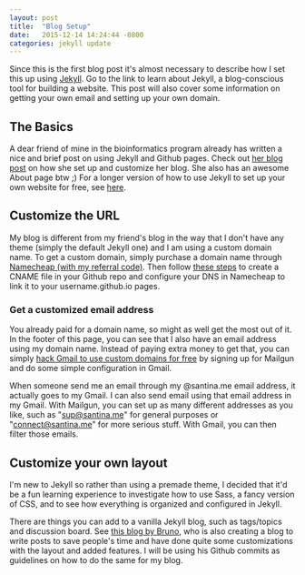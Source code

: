 ```yaml
---
layout: post
title:  "Blog Setup"
date:   2015-12-14 14:24:44 -0800
categories: jekyll update
---
```


Since this is the first blog post it's almost necessary to describe how I set this up using [Jekyll][jekyll-docs]. Go to the link to learn about Jekyll, a blog-conscious tool for building a website. This post will also cover some information on getting your own email and setting up your own domain. 
<!--more-->

## The Basics 

A dear friend of mine in the bioinformatics program already has written a nice and brief post on using Jekyll and Github pages. Check out [her blog post][csiu-blog] on how she set up and customize her blog. She also has an awesome About page btw ;)  For a longer version of how to use Jekyll to set up your own website for free, see [here](http://www.smashingmagazine.com/2014/08/build-blog-jekyll-github-pages/).

## Customize the URL

My blog is different from my friend's blog in the way that I don't have any theme (simply the default Jekyll one) and I am using a custom domain name. To get a custom domain, simply purchase a domain name through [Namecheap (with my referral code)](https://www.namecheap.com/?aff=93243). Then follow [these steps](https://www.namecheap.com/support/knowledgebase/article.aspx/9645/2208/how-do-i-link-my-domain-to-github-pages) to create a CNAME file in your Github repo and configure your DNS in Namecheap to link it to your username.github.io pages. 

### Get a customized email address

You already paid for a domain name, so might as well get the most out of it. In the footer of this page, you can see that I also have an email address using my domain name. Instead of paying extra money to get that, you can simply [hack Gmail to use custom domains for free](https://simplyian.com/2015/01/07/Hacking-GMail-to-use-custom-domains-for-free/) by signing up for Mailgun and do some simple configuration in Gmail. 

When someone send me an email through my @santina.me email address, it actually goes to my Gmail. I can also send email using that email address in my Gmail. With Mailgun, you can set up as many different addresses as you like, such as "sup@santina.me" for general purposes or "connect@santina.me" for more serious stuff. With Gmail, you can then filter those emails. 

## Customize your own layout 

I'm new to Jekyll so rather than using a premade theme, I decided that it'd be a fun learning experience to investigate how to use Sass, a fancy version of CSS, and to see how everything is organized and configured in Jekyll. 

There are things you can add to a vanilla Jekyll blog, such as tags/topics and discussion board. See [this blog by Bruno][bruno-blog], who is also creating a blog to write posts to save people's time and have done quite some customizations with the layout and added features. I will be using his Github commits as guidelines on how to do the same for my blog. 

[jekyll-docs]: http://jekyllrb.com/docs/home
[csiu-blog]: http://csiu.github.io/update/2015/09/13/blog-setup.html
[dean-blog]: http://deanattali.com/
[bruno-blog]: http://bgran.de/

